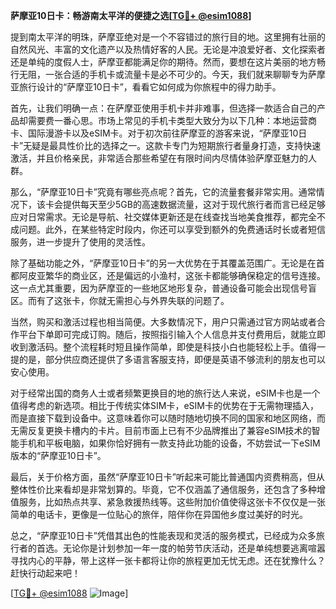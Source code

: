 **萨摩亚10日卡：畅游南太平洋的便捷之选[[TG💪+ @esim1088](https://t.me/s/esim1088)]**

提到南太平洋的明珠，萨摩亚绝对是一个不容错过的旅行目的地。这里拥有壮丽的自然风光、丰富的文化遗产以及热情好客的人民。无论是冲浪爱好者、文化探索者还是单纯的度假人士，萨摩亚都能满足你的期待。然而，要想在这片美丽的地方畅行无阻，一张合适的手机卡或流量卡是必不可少的。今天，我们就来聊聊专为萨摩亚旅行设计的“萨摩亚10日卡”，看看它如何成为你旅程中的得力助手。

首先，让我们明确一点：在萨摩亚使用手机卡并非难事，但选择一款适合自己的产品却需要费一番心思。市场上常见的手机卡类型大致分为以下几种：本地运营商卡、国际漫游卡以及eSIM卡。对于初次前往萨摩亚的游客来说，“萨摩亚10日卡”无疑是最具性价比的选择之一。这款卡专门为短期旅行者量身打造，支持快速激活，并且价格亲民，非常适合那些希望在有限时间内尽情体验萨摩亚魅力的人群。

那么，“萨摩亚10日卡”究竟有哪些亮点呢？首先，它的流量套餐非常实用。通常情况下，该卡会提供每天至少5GB的高速数据流量，这对于现代旅行者而言已经足够应对日常需求。无论是导航、社交媒体更新还是在线查找当地美食推荐，都完全不成问题。此外，在某些特定时段内，你还可以享受到额外的免费通话时长或者短信服务，进一步提升了使用的灵活性。

除了基础功能之外，“萨摩亚10日卡”的另一大优势在于其覆盖范围广。无论是在首都阿皮亚繁华的商业区，还是偏远的小渔村，这张卡都能够确保稳定的信号连接。这一点尤其重要，因为萨摩亚的一些地区地形复杂，普通设备可能会出现信号盲区。而有了这张卡，你就无需担心与外界失联的问题了。

当然，购买和激活过程也相当简便。大多数情况下，用户只需通过官方网站或者合作平台下单即可完成订购。随后，按照指引输入个人信息并支付费用后，就能立即收到激活码。整个流程耗时短且操作简单，即使是科技小白也能轻松上手。值得一提的是，部分供应商还提供了多语言客服支持，即便是英语不够流利的朋友也可以安心使用。

对于经常出国的商务人士或者频繁更换目的地的旅行达人来说，eSIM卡也是一个值得考虑的新选项。相比于传统实体SIM卡，eSIM卡的优势在于无需物理插入，而是直接下载到设备中。这意味着你可以随时随地切换不同的国家和地区网络，而无需反复更换卡槽内的卡片。目前市面上已有不少品牌推出了兼容eSIM技术的智能手机和平板电脑，如果你恰好拥有一款支持此功能的设备，不妨尝试一下eSIM版本的“萨摩亚10日卡”。

最后，关于价格方面，虽然“萨摩亚10日卡”听起来可能比普通国内资费稍高，但从整体性价比来看却是非常划算的。毕竟，它不仅涵盖了通信服务，还包含了多种增值服务，比如热点共享、紧急救援热线等。这些附加价值使得这张卡不仅仅是一张简单的电话卡，更像是一位贴心的旅伴，陪伴你在异国他乡度过美好的时光。

总之，“萨摩亚10日卡”凭借其出色的性能表现和灵活的服务模式，已经成为众多旅行者的首选。无论你是计划参加一年一度的帕劳节庆活动，还是单纯想要逃离喧嚣寻找内心的平静，带上这样一张卡都将让你的旅程更加无忧无虑。还在犹豫什么？赶快行动起来吧！

[[TG💪+ @esim1088](https://t.me/s/esim1088) ![Image](https://i.postimg.cc/4NQfJmqS/Snipaste-2025-05-13-00-14-12.png)]